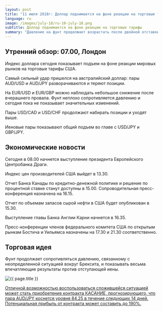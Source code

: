 ```yaml
---
layout: post
title: "11 июля 2018г: Доллар поднимается на фоне реакции на торговые тарифы"
language: ru
image: /images/july-18/ru-10-july-18.png
subtitle: Доллар поднимается на фоне реакции на торговые тарифы
summary: "Давление на фунт продолжает возрастать после двойной отставки Дэвида Дэвиса и Бориса Джонсона. Уход последнего особенно сильно ударил по позициям фунта и плану Терезы Мэй, изложенному на встрече с правительством в резиденции Чекерс"
---
```

## Утренний обзор: 07.00, Лондон
 
Индекс доллара сегодня показывает подъем на фоне реакции мировых рынков на торговые тарифы США.

Самый сильный удар пришелся на австралийский доллар: пары AUD/USD и AUD/JPY разворачиваются и теряют позиции.

На EUR/USD и EUR/GBP можно наблюдать небольшое снижение после вчерашнего провала. Фунт неплохо сопротивляется давлению и сегодня пока не показывает значительных изменений.

Пары USD/CAD и USD/CHF продолжают набирать позиции и уходят выше.

Иеновые пары показывают общий подъем во главе с USD/JPY и GBP/JPY.
 
## Экономические новости

Сегодня в 08.00 начнется выступление президента Европейского Центробанка Драги.

Индекс цен производителей США выйдет в 13.30.

Отчет Банка Канады по кредитно-денежной политике и решение по процентной ставке станут доступны в 15.00. Сопроводительная пресс-конференция назначена на 16.15.

Отчет по объемам запасов сырой нефти в США будет опубликован в 15.30.

Выступление главы Банка Англии Карни начнется в 16.35.

Пресс-конференции членов федерального комитета США по открытым рынкам Бостича и Уильямса назначены на 17.30 и 21.30 соответственно.
 
## Торговая идея

Фунт продолжает сопротивляться давлению, связанному с неопределенной ситуацией вокруг Брексита, и показывать весьма впечатляющие результаты против отступающей иены.


<img src="{{ site.url }}/images/july-18/ru-10-july-18.png" alt="{{ page.title }}"  title="{{ page.title }}">

<a href="%LINK%%?currency=USD&market=forex&underlying=frxAUDJPY&formname=touchnotouch&duration_amount=14&duration_units=d&amount=10&amount_type=stake&expiry_type=duration&barrier=84.25" target="_blank">Отличной возможностью воспользоваться сложившейся ситуацией может стать приобретение контракта КАСАНИЕ, прогнозирующего, что пара AUD/JPY коснется уровня 84.25 в течение следующих 14 дней. Потенциальная прибыль от контракта может составить до 190%.</a>

